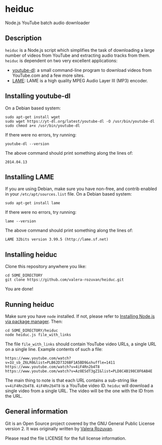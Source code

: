 heiduc
======

Node.js YouTube batch audio downloader

Description
-----------

`heiduc` is a Node.js script which simplifies the task of
downloading a large number of videos from YouTube and extracting
audio tracks from them. `heiduc` is dependent on two very excellent
applications:

- [youtube-dl](http://rg3.github.io/youtube-dl): a small command-line
program to download videos from YouTube.com and a few more sites.
- [LAME](http://lame.sourceforge.net): LAME is a high quality MPEG
Audio Layer III (MP3) encoder.

Installing youtube-dl
---------------------

On a Debian based system:

    sudo apt-get install wget
    sudo wget https://yt-dl.org/latest/youtube-dl -O /usr/bin/youtube-dl
    sudo chmod a+x /usr/bin/youtube-dl

If there were no errors, try running:

    youtube-dl --version

The above command should print something along the lines of:

    2014.04.13

Installing LAME
---------------

If you are using Debian, make sure you have non-free, and contrib
enabled in your `/etc/apt/sources.list` file. On a Debian based
system:

    sudo apt-get install lame

If there were no errors, try running:

    lame --version

The above command should print something along the lines of:

    LAME 32bits version 3.99.5 (http://lame.sf.net)

Installing heiduc
-----------------

Clone this repository anywhere you like:

    cd SOME_DIRECTORY
    git clone https://github.com/valera-rozuvan/heiduc.git

You are done!

Running heiduc
--------------

Make sure you have `node` installed. If not, please refer to
[Installing Node.js via package manager](https://github.com/joyent/node/wiki/Installing-Node.js-via-package-manager). Then:

    cd SOME_DIRECTORY/heiduc
    node heiduc.js file_with_links

The file `file_with_links` should contain YouTube video URLs, a single
URL on a single line. Example contents of such a file:

    https://www.youtube.com/watch?v=1U_sb_Z6LR0&list=PLB62D7326BF1A5BD9&shuffle=1411
    https://www.youtube.com/watch?v=4iF4Rn2b4T8
    https://www.youtube.com/watch?v=Az8ESdT3gZI&list=PLD8C4B198C8F6AB4E

The main thing to note is that each URL contains a sub-string like
`v=4iF4Rn2b4T8`. `4iF4Rn2b4T8` is a YouTube video ID. `heiduc` will download
a single video from a single URL. The video will be the one with the ID from
the URL.

General information
-------------------

Git is an Open Source project covered by the GNU General Public
License version 2. It was originally written by
<a href="http://valera.rozuvan.net/">Valera Rozuvan</a>.

Please read the file LICENSE for the full license information.
